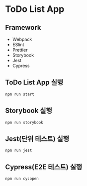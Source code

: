 # ToDo List App
## Framework
* Webpack
* ESlint
* Prettier
* Storybook
* Jest
* Cypress

## ToDo List App 실행
```
npm run start
```

## Storybook 실행
```
npm run storybook
```

## Jest(단위 테스트) 실행
```
npm run jest
```

## Cypress(E2E 테스트) 실행
```
npm run cy:open
```
